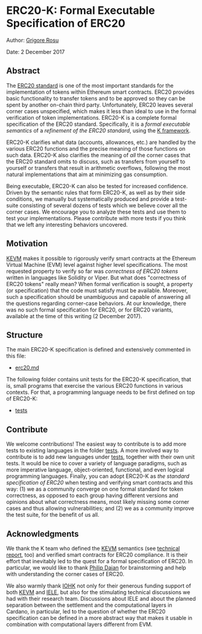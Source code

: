 ERC20-K: Formal Executable Specification of ERC20
=================================================

Author: [Grigore Rosu](http://fsl.cs.illinois.edu/grosu)

Date: 2 December 2017

## Abstract

The [ERC20 standard](https://github.com/ethereum/EIPs/blob/master/EIPS/eip-20-token-standard.md)
is one of the most important standards for the implementation of tokens
within Ethereum smart contracts.
ERC20 provides basic functionality to transfer tokens and to be approved so
they can be spent by another on-chain third party.
Unfortunately, ERC20 leaves several corner cases unspecified, which makes it
less than ideal to use in the formal verification of token implementations.
ERC20-K is a complete formal specification of the ERC20 standard.
Specifically, it is a *formal executable semantics* of a *refinement of the
ERC20 standard*, using the [K framework](http://kframework.org).

ERC20-K clarifies what data (accounts, allowances, etc.) are handled by
the various ERC20 functions and the precise meaning of those functions on such
data.
ERC20-K also clarifies the meaning of *all* the corner cases that the ERC20
standard omits to discuss, such as transfers from yourself to yourself
or transfers that result in arithmetic overflows, following the most natural
implementations that aim at minimizing gas consumption.

Being executable, ERC20-K can also be tested for increased confidence.
Driven by the semantic rules that form ERC20-K, as well as by their side
conditions, we manually but systematically produced and provide a test-suite
consisting of several dozens of tests which we believe cover all the corner
cases.
We encourage you to analyze these tests and use them to test your
implementations.
Please contribute with more tests if you think that we left any interesting
behaviors uncovered.


## Motivation

[KEVM](https://github.com/kframework/evm-semantics) makes it possible to
rigorously verify smart contracts at the Ethereum Virtual Machine (EVM) level
against higher level specifications.
The most requested property to verify so far was *correctness of ERC20 tokens*
written in languages like Solidity or Viper.
But what does "correctness of ERC20 tokens" really mean?
When formal verification is sought, a property (or specification) that the
code must satisfy must be available.
Moreover, such a specification should be unambiguous and capable of
answering all the questions regarding corner-case behaviors.
At our knowledge, there was no such formal specification for ERC20, or
for ERC20 variants, available at the time of this writing (2 December 2017).

## Structure

The main ERC20-K specification is defined and extensively commented in this
file:

* [erc20.md](erc20.md)

The following folder contains unit tests for the ERC20-K specification,
that is, small programs that exercise the various ERC20 functions in various
contexts.
For that, a programming language needs to be first defined on top of ERC20-K:

* [tests](tests)

## Contribute

We welcome contributions!
The easiest way to contribute is to add more tests to existing languages in the
folder [tests](tests).
A more involved way to contribute is to add new languages under [tests](tests),
together with their own unit tests.
It would be nice to cover a variety of language paradigms, such as more
imperative language, object-oriented, functional, and even logical programming
languages.
Finally, you can adopt ERC20-K as *the standard specification of ERC20* when
testing and verifying smart contracts and this way:
(1) we as a community converge on one
formal standard for token correctness, as opposed to each group having
different versions and opinions about what correctness means, most likely
missing some corner cases and thus allowing vulnerabilities; and
(2) we as a community improve the test suite, for the benefit of us all.

## Acknowledgments

We thank the K team who defined the 
[KEVM](https://github.com/kframework/evm-semantics) semantics
(see
[technical report](https://www.ideals.illinois.edu/handle/2142/97207), too)
and verified smart contracts for ERC20 compliance.
It is their effort that inevitably led to the quest for a formal specification
of ERC20.
In particular, we would like to thank
[Philip Daian](http://pdaian.com/) for brainstorming and help with
understanding the corner cases of ERC20.

We also warmly thank [IOHK](http://iohk.io) not only for their generous funding
support of both [KEVM](https://github.com/kframework/evm-semantics) and
[IELE](https://github.com/runtimeverification/iele-semantics), but also for
the stimulating technical discussions we had with their research team.
Discussions about IELE and about the planned separation between the settlement
and the computational layers in Cardano, in particular, led to the question of
whether the ERC20 specification can be defined in a more abstract way that
makes it usable in combination with computational layers different from EVM.
